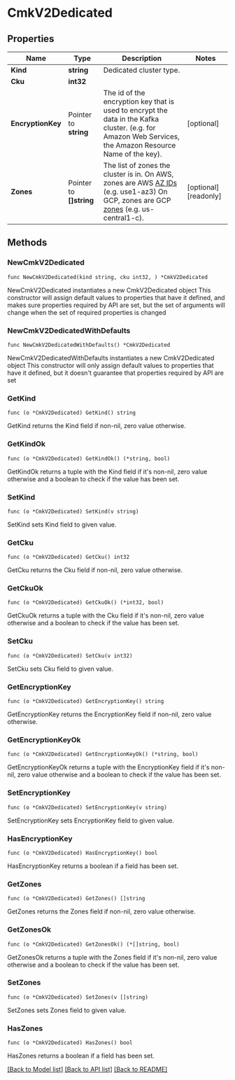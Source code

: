 # CmkV2Dedicated

## Properties

Name | Type | Description | Notes
------------ | ------------- | ------------- | -------------
**Kind** | **string** | Dedicated cluster type.  | 
**Cku** | **int32** |  | 
**EncryptionKey** | Pointer to **string** | The id of the encryption key that is used to encrypt the data in the Kafka cluster. (e.g. for Amazon Web Services, the Amazon Resource Name of the key).  | [optional] 
**Zones** | Pointer to **[]string** | The list of zones the cluster is in.  On AWS, zones are AWS [AZ IDs](https://docs.aws.amazon.com/ram/latest/userguide/working-with-az-ids.html)  (e.g. use1-az3)  On GCP, zones are GCP [zones](https://cloud.google.com/compute/docs/regions-zones)  (e.g. us-central1-c).  | [optional] [readonly] 

## Methods

### NewCmkV2Dedicated

`func NewCmkV2Dedicated(kind string, cku int32, ) *CmkV2Dedicated`

NewCmkV2Dedicated instantiates a new CmkV2Dedicated object
This constructor will assign default values to properties that have it defined,
and makes sure properties required by API are set, but the set of arguments
will change when the set of required properties is changed

### NewCmkV2DedicatedWithDefaults

`func NewCmkV2DedicatedWithDefaults() *CmkV2Dedicated`

NewCmkV2DedicatedWithDefaults instantiates a new CmkV2Dedicated object
This constructor will only assign default values to properties that have it defined,
but it doesn't guarantee that properties required by API are set

### GetKind

`func (o *CmkV2Dedicated) GetKind() string`

GetKind returns the Kind field if non-nil, zero value otherwise.

### GetKindOk

`func (o *CmkV2Dedicated) GetKindOk() (*string, bool)`

GetKindOk returns a tuple with the Kind field if it's non-nil, zero value otherwise
and a boolean to check if the value has been set.

### SetKind

`func (o *CmkV2Dedicated) SetKind(v string)`

SetKind sets Kind field to given value.


### GetCku

`func (o *CmkV2Dedicated) GetCku() int32`

GetCku returns the Cku field if non-nil, zero value otherwise.

### GetCkuOk

`func (o *CmkV2Dedicated) GetCkuOk() (*int32, bool)`

GetCkuOk returns a tuple with the Cku field if it's non-nil, zero value otherwise
and a boolean to check if the value has been set.

### SetCku

`func (o *CmkV2Dedicated) SetCku(v int32)`

SetCku sets Cku field to given value.


### GetEncryptionKey

`func (o *CmkV2Dedicated) GetEncryptionKey() string`

GetEncryptionKey returns the EncryptionKey field if non-nil, zero value otherwise.

### GetEncryptionKeyOk

`func (o *CmkV2Dedicated) GetEncryptionKeyOk() (*string, bool)`

GetEncryptionKeyOk returns a tuple with the EncryptionKey field if it's non-nil, zero value otherwise
and a boolean to check if the value has been set.

### SetEncryptionKey

`func (o *CmkV2Dedicated) SetEncryptionKey(v string)`

SetEncryptionKey sets EncryptionKey field to given value.

### HasEncryptionKey

`func (o *CmkV2Dedicated) HasEncryptionKey() bool`

HasEncryptionKey returns a boolean if a field has been set.

### GetZones

`func (o *CmkV2Dedicated) GetZones() []string`

GetZones returns the Zones field if non-nil, zero value otherwise.

### GetZonesOk

`func (o *CmkV2Dedicated) GetZonesOk() (*[]string, bool)`

GetZonesOk returns a tuple with the Zones field if it's non-nil, zero value otherwise
and a boolean to check if the value has been set.

### SetZones

`func (o *CmkV2Dedicated) SetZones(v []string)`

SetZones sets Zones field to given value.

### HasZones

`func (o *CmkV2Dedicated) HasZones() bool`

HasZones returns a boolean if a field has been set.


[[Back to Model list]](../README.md#documentation-for-models) [[Back to API list]](../README.md#documentation-for-api-endpoints) [[Back to README]](../README.md)


